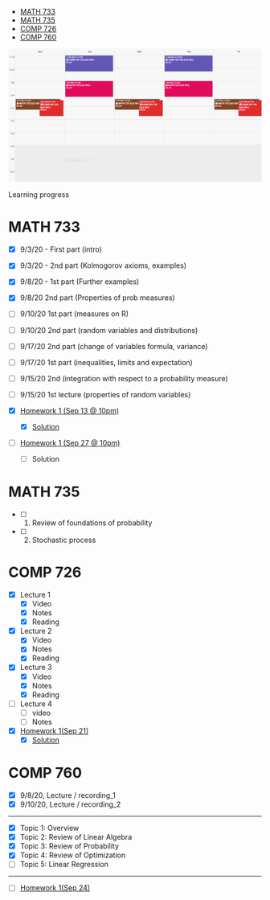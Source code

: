 
- [MATH 733](#math-733)
- [MATH 735](#math-735)
- [COMP 726](#comp-726)
- [COMP 760](#comp-760)


<center><img src="Schedule.PNG"/></center>

Learning progress

# MATH 733
- [x] 9/3/20 - First part (intro)
- [x] 9/3/20 - 2nd part (Kolmogorov axioms, examples)
- [x] 9/8/20 - 1st part (Further examples)
- [x] 9/8/20 2nd part (Properties of prob measures)
- [ ] 9/10/20 1st part (measures on R)
- [ ] 9/10/20 2nd part (random variables and distributions)
- [ ] 9/17/20 2nd part (change of variables formula, variance)	
- [ ] 9/17/20 1st part (inequalities, limits and expectation)
- [ ] 9/15/20 2nd (integration with respect to a probability measure)
- [ ] 9/15/20 1st lecture (properties of random variables)

- [x] [Homework 1 (Sep 13 @ 10pm)](/MATH733/Homework1/hw_1.pdf)
  - [x] [Solution](/MATH733/Homework1/solution_1.pdf)
- [ ] [Homework 1 (Sep 27 @ 10pm)](/MATH733/Homework2/hw_2.pdf)
  - [ ] Solution

# MATH 735
- [ ] 1. Review of foundations of probability
- [ ] 2. Stochastic process

# COMP 726
- [x] Lecture 1
  - [x] Video
  - [x] Notes
  - [x] Reading
- [x] Lecture 2
  - [x] Video
  - [x] Notes
  - [x] Reading
- [x] Lecture 3
  - [x] Video
  - [x] Notes
  - [x] Reading
- [ ] Lecture 4
  - [ ] video
  - [ ] Notes

- [x] [Homework 1(Sep 21)](/COMP726/Homework1/CS_726_HW_1_Fall_2020.pdf)
  - [x] [Solution](/COMP726/Homework1/solution_1.pdf)

# COMP 760
- [x] 9/8/20, Lecture / recording_1
- [x] 9/10/20, Lecture / recording_2
- - - -
- [x] Topic 1: Overview
- [x] Topic 2: Review of Linear Algebra
- [x] Topic 3: Review of Probability
- [x] Topic 4: Review of Optimization
- [ ] Topic 5: Linear Regression
- - - -
- [ ] [Homework 1(Sep 24)](/COMP760/Homework1/CS760_1Overview.pdf)